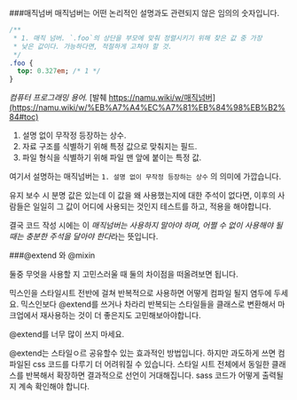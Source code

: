###매직넘버
매직넘버는 어떤 논리적인 설명과도 관련되지 않은 임의의 숫자입니다.    

```Sass
/**
 * 1. 매직 넘버. `.foo`의 상단을 부모에 맞춰 정렬시키기 위해 찾은 값 중 가장
 * 낮은 값이다. 가능하다면, 적절하게 고쳐야 할 것.
 */
.foo {
  top: 0.327em; /* 1 */
}

```

*컴퓨터 프로그래밍 용어.* [발췌 https://namu.wiki/w/매직넘버](https://namu.wiki/w/%EB%A7%A4%EC%A7%81%EB%84%98%EB%B2%84#toc)
1. 설명 없이 무작정 등장하는 상수.
2. 자료 구조를 식별하기 위해 특정 값으로 맞춰지는 필드.
3. 파일 형식을 식별하기 위해 파일 맨 앞에 붙이는 특정 값.

여기서 설명하는 매직넘버는 `1. 설명 없이 무작정 등장하는 상수` 의 의미에 가깝습니다. 

유지 보수 시 분명 값은 있는데 이 값을 왜 사용했는지에 대한 주석이 없다면, 이후의 사람들은 일일히 그 값이 어디에 사용되는 것인지 테스트를 하고, 적용을 해야합니다.    

결국 코드 작성 시에는 이 *매직넘버는 사용하지 말아야 하며, 어쩔 수 없이 사용해야 될 때는 충분한 주석을 달아야 한다*라는 뜻입니다.    


###@extend 와 @mixin 

둘중 무엇을 사용할 지 고민스러울 때 둘의 차이점을 떠올려보면 됩니다.

믹스인을 스타일시트 전반에 걸쳐 반복적으로 사용하면 어떻게 컴파일 될지 염두에 두세요. 믹스인보다 @extend를 쓰거나 차라리 반복되는 스타일들을 클래스로 변환해서 마크업에서 재사용하는 것이 더 좋은지도 고민해보아야합니다.

@extend를 너무 많이 쓰지 마세요.

@extend는 스타일ㅇ르 공유할수 있는 효과적인 방법입니다. 하지만 과도하게 쓰면 컴파일된 css 코드를 다루기 더 어려워질 수 있습니다. 
스타일 시트 전체에서 동일한 클래스를 반복해서 확장하면 결과적으로 선언이 거대해집니다.
 sass 코드가 어떻게 출력될지 계속 확인해야 합니다. 